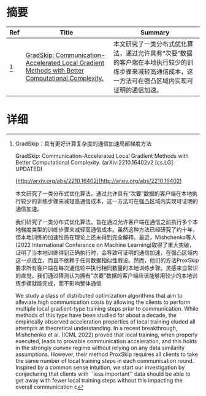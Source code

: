 # 摘要

| Ref | Title | Summary |
| --- | --- | --- |
| [^1] | [GradSkip: Communication-Accelerated Local Gradient Methods with Better Computational Complexity.](http://arxiv.org/abs/2210.16402) | 本文研究了一类分布式优化算法，通过允许具有“次要”数据的客户端在本地执行较少的训练步骤来减轻高通信成本，这一方法可在强凸区域内实现可证明的通信加速。 |

# 详细

[^1]: GradSkip：具有更好计算复杂度的通信加速局部梯度方法

    GradSkip: Communication-Accelerated Local Gradient Methods with Better Computational Complexity. (arXiv:2210.16402v2 [cs.LG] UPDATED)

    [http://arxiv.org/abs/2210.16402](http://arxiv.org/abs/2210.16402)

    本文研究了一类分布式优化算法，通过允许具有“次要”数据的客户端在本地执行较少的训练步骤来减轻高通信成本，这一方法可在强凸区域内实现可证明的通信加速。

    

    我们研究了一类分布式优化算法，旨在通过允许客户端在通信之前执行多个本地梯度类型的训练步骤来减轻高通信成本。虽然这种方法已经研究了约十年，但本地训练的加速性质在理论上还未得到完全解释。最近，Mishchenko等人(2022 International Conference on Machine Learning)取得了重大突破，证明了当本地训练得到正确执行时，会导致可证明的通信加速，在强凸区域内这一点成立，而且不依赖于任何数据相似性假设。然而，他们的方法ProxSkip要求所有客户端在每次通信轮中执行相同数量的本地训练步骤。灵感来自常识的直觉，我们通过猜测认为拥有“次要”数据的客户端应该能够用较少的本地训练步骤就能完成，而不影响整体通信

    We study a class of distributed optimization algorithms that aim to alleviate high communication costs by allowing the clients to perform multiple local gradient-type training steps prior to communication. While methods of this type have been studied for about a decade, the empirically observed acceleration properties of local training eluded all attempts at theoretical understanding. In a recent breakthrough, Mishchenko et al. (ICML 2022) proved that local training, when properly executed, leads to provable communication acceleration, and this holds in the strongly convex regime without relying on any data similarity assumptions. However, their method ProxSkip requires all clients to take the same number of local training steps in each communication round. Inspired by a common sense intuition, we start our investigation by conjecturing that clients with ``less important'' data should be able to get away with fewer local training steps without this impacting the overall communication c
    

